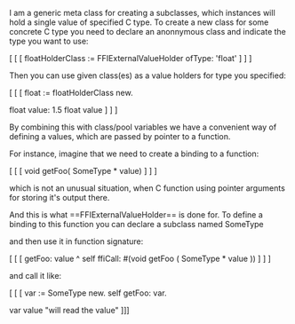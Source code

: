 I am a generic meta class for creating a subclasses, which instances will hold a single value of specified C type.To create a new class for some concrete C type you need to declare an anonnymous class and indicate the type you want to use:[ [ [ floatHolderClass := FFIExternalValueHolder ofType: 'float' ] ] ]Then you can use  given class(es) as a value holders for type you specified:[ [ [  float := floatHolderClass new.float value:  1.5float value ] ] ]By combining this with class/pool variables we have a convenient way of defining a values, which are passed by pointer to a function.For instance, imagine that we need to create a binding to a function:[ [ [ void getFoo( SomeType * value)  ] ] ]which is not an unusual situation, when C function using pointer arguments for storing it's output there.And this is what ==FFIExternalValueHolder== is done for. To define a binding to this function you can declare a subclass named SomeType and then use it in function signature:[ [ [ getFoo: value  ^ self ffiCall: #(void getFoo ( SomeType *  value ))] ] ]and call it like: [ [ [ var := SomeType new.self getFoo: var.var value  "will read the value" ]]]